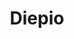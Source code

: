---
title: Diepio
crosslinks:
- youtubefactsbot
- u_imguralbumbot
- livven
- DiepioSuggestions
- diepioftb
- Diepiothemes
- DiepioPartyLinks
- NoMoreBamboozles
- Diepio_
- LearnHowToSpoken
- youtubot
- autourbanbot
- sabis146
- pcmasterrace
- anti_gif_bot
- diepiosuggestions
- nerfspreadshot
- DiepioButNoMiniClip
- mopeio
- john_yukis_bots
---